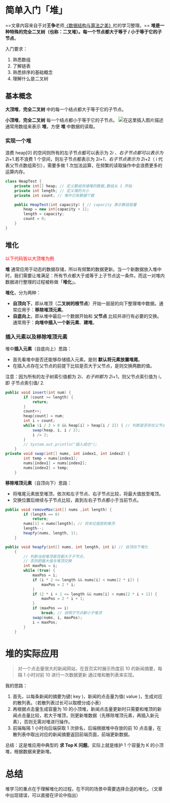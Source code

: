 ﻿# 简单入门「堆」
==文章内容来自于对**王争**老师[《数据结构与算法之美》](https://time.geekbang.org/column/article/69913)栏的学习整理。==
**堆是一种特殊的完全二叉树（也称：二叉堆）。每一个节点都大于等于 / 小于等于它的子节点**。

入门要求：

 1. 熟悉数组
 2. 了解链表 
 3. 熟悉排序的基础概念 
 4. 理解什么是二叉树 

## 基本概念
**大顶堆**，**完全二叉树** 中的每一个结点都大于等于它的子节点。

**小顶堆**，**完全二叉树** 每一个结点都小于等于它的子节点。
![在这里插入图片描述](https://img-blog.csdnimg.cn/2019040620312228.png)
通常用数组来表示 **堆**，方便 **堆** 中数据的读取。
### 实现一个堆
浪费 heap[0] 的空间则所有的左子节点都可以表示为 2*i 、右子节点都可以表示为 2*i+1.若不浪费 1 个空间，则左子节点都表示为 2*i+1，右子节点表示为 2*i+2（ i 代表父节点数组索引），需要多做 1 次加法运算，在频繁的读取操作中会浪费更多的运算内存。
```java
class HeapTest {
    private int[] heap; // 定义数组存储堆的数据,数组从 1 开始
    private int length; // 定义堆的大小
    private int count; // 堆中已有数据个数

    public HeapTest(int capacity) { // capacity 表示数组容量
        heap = new int[capacity + 1];
        length = capacity;
        count = 0;
    }
}
```
## 堆化
<font color="#FF0000">以下代码皆以大顶堆为例</font>

**堆** 通常应用于动态的数据存储，所以有频繁的数据更新。当一个新数据放入堆中时，我们需要让堆满足：所有节点都大于或等于上子节点这一条件。而这一对堆内数据进行整理的过程被称做「**堆化**」。

**堆化**，分为两种：

 - **自顶向下**，即从堆顶（**二叉树的根节点**）开始一层层的向下整理堆中数据。通常应用于：**移除堆顶元素**。 
 - **自底向上**，即从堆中最后一个数据开始和 **父节点** 比较并进行有必要的交换。通常用于：**向堆中插入一个新元素**、**建堆**。

### 插入元素以及移除堆顶元素
堆中**插入元素**（自底向上）思路：

 - 首先看堆中是否还能够存储插入元素。是则 **默认将元素放置堆尾**。 
 - 在插入点存在父节点的前提下比较是否大于父节点，是则交换两数的值。

注意：因为所有的左子树索引值都为 2*i、右子树都为 2*i+1，则父节点索引值为 i，即 子节点索引值/ 2.
```java
public void insert(int num) {
        if (count >= length) {
            return;
        }
        count++;
        heap[count] = num;
        int i = count;
        while (i / 2 > 0 && heap[i] > heap[i / 2]) { // 判断是否存在父节点且小于插入元素
            swap(heap, i, i / 2);
            i /= 2;
        }
        // System.out.println("插入成功");
    }
private void swap(int[] nums, int index1, int index2) {
        int temp = nums[index1];
        nums[index1] = nums[index2];
        nums[index2] = temp;
    }
```
**移除堆顶元素**（自顶向下）思路：

 - 将堆尾元素放至堆顶，依次和左子节点、右子节点比较，将最大值放至堆顶。
 -  交换位置后继续与子节点比较，直到左右子节点都小于当前节点。

```java
public void removeMax(int[] nums ,int length) {
        if (length == 0)
            return;
        nums[1] = nums[length]; // 将末位值放到堆顶
        length--;
        heapfy(nums, length, 1);
    }

public void heapfy(int[] nums, int length, int i) // 自顶向下堆化
    {
        // 判断当前堆顶是否都大于子节点，
        // 否则把最大值与堆顶交换
        int maxPos = i;
        while (true) {
            maxPos = i;
            if (i * 2 <= length && nums[i] < nums[2 * i]) {
                maxPos = 2 * i;
            }
            if (2 * i + 1 <= length && nums[i] < nums[2 * i + 1]) {
                maxPos = 2 * i + 1;
            }
            if (maxPos == i)
                break; // 说明子节点都小于堆顶
            swap(nums, i, maxPos);
            i = maxPos;
        }
    }
```
# 堆的实际应用
>对一个点击量很大的新闻网站，在首页实时展示热度前 10 的新闻摘要，每隔 1 小时对前 10 进行一次数据更新
>通过堆和散列表来实现。

我的思路：

 1. 首先，以每条新闻的摘要为键( key )，新闻的点击量为值( value )，生成对应的散列表。（若散列表过长可以取模分成小表）
 2. 再根据点击量生成容量为 10
    的小顶堆，新闻点击量更新时只需要和堆顶的新闻点击量比较，若大于堆顶，则更新堆数据（先移除堆顶元素，再插入新元素），否则无需对堆进行操作。
 3. 前端每隔 1 小时向后端获取 1 次排名，后端根据堆中存放的前 10 点击量，在散列表中取出对应的新闻摘要返回前端页面，前端更新数据。

总结：这是堆应用中典型的 **求 Top K 问题**。实际上就是维护 1 个容量为 K 的小顶堆，根据数据来更新堆。
# 总结
堆学习的重点在于理解堆化的过程，在不同的场景中需要选择合适的堆化。（文章中出现错误，可以直接在评论中指出）

